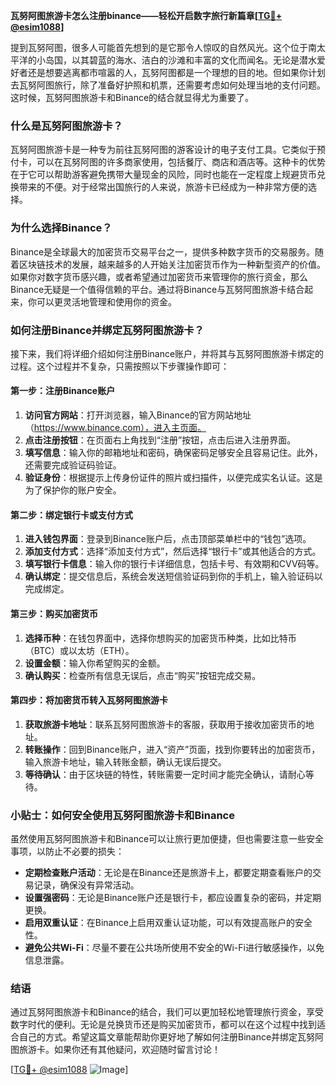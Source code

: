 **瓦努阿图旅游卡怎么注册binance——轻松开启数字旅行新篇章[[TG💪+ @esim1088](https://t.me/s/esim1088)]**

提到瓦努阿图，很多人可能首先想到的是它那令人惊叹的自然风光。这个位于南太平洋的小岛国，以其碧蓝的海水、洁白的沙滩和丰富的文化而闻名。无论是潜水爱好者还是想要逃离都市喧嚣的人，瓦努阿图都是一个理想的目的地。但如果你计划去瓦努阿图旅行，除了准备好护照和机票，还需要考虑如何处理当地的支付问题。这时候，瓦努阿图旅游卡和Binance的结合就显得尤为重要了。

### 什么是瓦努阿图旅游卡？

瓦努阿图旅游卡是一种专为前往瓦努阿图的游客设计的电子支付工具。它类似于预付卡，可以在瓦努阿图的许多商家使用，包括餐厅、商店和酒店等。这种卡的优势在于它可以帮助游客避免携带大量现金的风险，同时也能在一定程度上规避货币兑换带来的不便。对于经常出国旅行的人来说，旅游卡已经成为一种非常方便的选择。

### 为什么选择Binance？

Binance是全球最大的加密货币交易平台之一，提供多种数字货币的交易服务。随着区块链技术的发展，越来越多的人开始关注加密货币作为一种新型资产的价值。如果你对数字货币感兴趣，或者希望通过加密货币来管理你的旅行资金，那么Binance无疑是一个值得信赖的平台。通过将Binance与瓦努阿图旅游卡结合起来，你可以更灵活地管理和使用你的资金。

### 如何注册Binance并绑定瓦努阿图旅游卡？

接下来，我们将详细介绍如何注册Binance账户，并将其与瓦努阿图旅游卡绑定的过程。这个过程并不复杂，只需按照以下步骤操作即可：

#### 第一步：注册Binance账户

1. **访问官方网站**：打开浏览器，输入Binance的官方网站地址（https://www.binance.com），进入主页面。
2. **点击注册按钮**：在页面右上角找到“注册”按钮，点击后进入注册界面。
3. **填写信息**：输入你的邮箱地址和密码，确保密码足够安全且容易记住。此外，还需要完成验证码验证。
4. **验证身份**：根据提示上传身份证件的照片或扫描件，以便完成实名认证。这是为了保护你的账户安全。

#### 第二步：绑定银行卡或支付方式

1. **进入钱包界面**：登录到Binance账户后，点击顶部菜单栏中的“钱包”选项。
2. **添加支付方式**：选择“添加支付方式”，然后选择“银行卡”或其他适合的方式。
3. **填写银行卡信息**：输入你的银行卡详细信息，包括卡号、有效期和CVV码等。
4. **确认绑定**：提交信息后，系统会发送短信验证码到你的手机上，输入验证码以完成绑定。

#### 第三步：购买加密货币

1. **选择币种**：在钱包界面中，选择你想购买的加密货币种类，比如比特币（BTC）或以太坊（ETH）。
2. **设置金额**：输入你希望购买的金额。
3. **确认购买**：检查所有信息无误后，点击“购买”按钮完成交易。

#### 第四步：将加密货币转入瓦努阿图旅游卡

1. **获取旅游卡地址**：联系瓦努阿图旅游卡的客服，获取用于接收加密货币的地址。
2. **转账操作**：回到Binance账户，进入“资产”页面，找到你要转出的加密货币，输入旅游卡地址，输入转账金额，确认无误后提交。
3. **等待确认**：由于区块链的特性，转账需要一定时间才能完全确认，请耐心等待。

### 小贴士：如何安全使用瓦努阿图旅游卡和Binance

虽然使用瓦努阿图旅游卡和Binance可以让旅行更加便捷，但也需要注意一些安全事项，以防止不必要的损失：

- **定期检查账户活动**：无论是在Binance还是旅游卡上，都要定期查看账户的交易记录，确保没有异常活动。
- **设置强密码**：无论是Binance账户还是银行卡，都应设置复杂的密码，并定期更换。
- **启用双重认证**：在Binance上启用双重认证功能，可以有效提高账户的安全性。
- **避免公共Wi-Fi**：尽量不要在公共场所使用不安全的Wi-Fi进行敏感操作，以免信息泄露。

### 结语

通过瓦努阿图旅游卡和Binance的结合，我们可以更加轻松地管理旅行资金，享受数字时代的便利。无论是兑换货币还是购买加密货币，都可以在这个过程中找到适合自己的方式。希望这篇文章能帮助你更好地了解如何注册Binance并绑定瓦努阿图旅游卡。如果你还有其他疑问，欢迎随时留言讨论！

[[TG💪+ @esim1088](https://t.me/s/esim1088) ![Image](https://i.postimg.cc/4NQfJmqS/Snipaste-2025-05-13-00-14-12.png)]